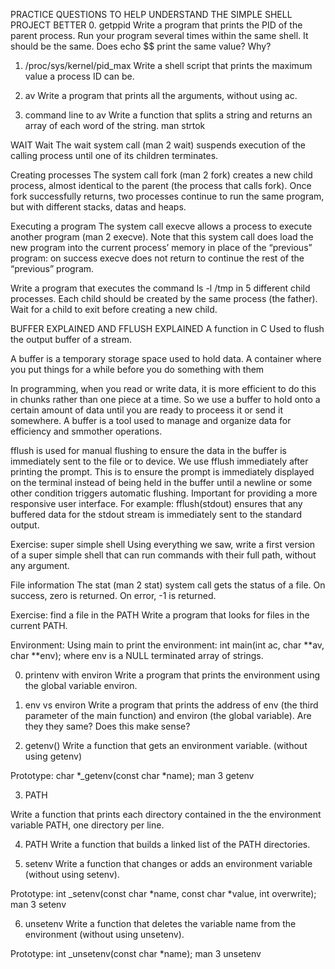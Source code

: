 PRACTICE QUESTIONS TO HELP UNDERSTAND THE SIMPLE SHELL PROJECT BETTER
0. getppid
Write a program that prints the PID of the parent process. Run your program several times within the same shell. It should be the same. Does echo $$ print the same value? Why?

1. /proc/sys/kernel/pid_max
Write a shell script that prints the maximum value a process ID can be.

0. av
Write a program that prints all the arguments, without using ac.

2. command line to av
Write a function that splits a string and returns an array of each word of the string.
man strtok

WAIT
Wait
The wait system call (man 2 wait) suspends execution of the calling process until one of its children terminates.

Creating processes
The system call fork (man 2 fork) creates a new child process, almost identical to the parent (the process that calls fork). Once fork successfully returns, two processes continue to run the same program, but with different stacks, datas and heaps.

Executing a program
The system call execve allows a process to execute another program (man 2 execve). Note that this system call does load the new program into the current process’ memory in place of the “previous” program: on success execve does not return to continue the rest of the “previous” program.

Write a program that executes the command ls -l /tmp in 5 different child processes. Each child should be created by the same process (the father). Wait for a child to exit before creating a new child.

BUFFER EXPLAINED AND FFLUSH EXPLAINED
A function in C
Used to flush the output buffer of a stream.

A buffer is a temporary storage space used to hold data.
A container where you put things for a while before you do something with them

In programming, when you read or write data, it is more efficient to do this in chunks rather than one piece at a time.
So we use a buffer to hold onto a certain amount of  data until you are ready to proceess it or send it somewhere.
A buffer is a tool used to manage and organize data for efficiency and smmother operations.

fflush is used for manual flushing to ensure the data in the buffer is immediately sent to the file or to device.
We use fflush immediately after printing the prompt. This is to ensure the prompt is immediately displayed on the terminal instead of being held in the buffer until a newline or some other condition triggers automatic flushing.
Important for providing a more responsive user interface.
For example:  fflush(stdout) ensures that any buffered data for the stdout stream is immediately sent to the standard output.


Exercise: super simple shell
Using everything we saw, write a first version of a super simple shell that can run commands with their full path, without any argument.


File information
The stat (man 2 stat) system call gets the status of a file. On success, zero is returned. On error, -1 is returned.

Exercise: find a file in the PATH
Write a program that looks for files in the current PATH.

Environment:
Using main to print the environment:  int main(int ac, char **av, char **env);
where env is a NULL terminated array of strings.

0. printenv with environ
Write a program that prints the environment using the global variable environ.


1. env vs environ
Write a program that prints the address of env (the third parameter of the main function) and environ (the global variable). Are they they same? Does this make sense?

2. getenv()
Write a function that gets an environment variable. (without using getenv)

Prototype: char *_getenv(const char *name);
man 3 getenv

3. PATH

Write a function that prints each directory contained in the the environment variable PATH, one directory per line.


4. PATH
Write a function that builds a linked list of the PATH directories.


5. setenv
Write a function that changes or adds an environment variable (without using setenv).

Prototype: int _setenv(const char *name, const char *value, int overwrite);
man 3 setenv

6. unsetenv
Write a function that deletes the variable name from the environment (without using unsetenv).

Prototype: int _unsetenv(const char *name);
man 3 unsetenv


